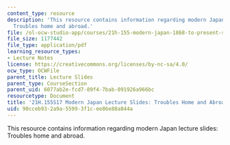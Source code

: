 ```yaml
---
content_type: resource
description: 'This resource contains information regarding modern Japan lecture slides:
  Troubles home and abroad.'
file: /ol-ocw-studio-app/courses/21h-155-modern-japan-1868-to-present-spring-2017/90cceb932a9a55993f1cee86e88a844a_MIT21H_155S17_Troubles.pdf
file_size: 1177442
file_type: application/pdf
learning_resource_types:
- Lecture Notes
license: https://creativecommons.org/licenses/by-nc-sa/4.0/
ocw_type: OCWFile
parent_title: Lecture Slides
parent_type: CourseSection
parent_uid: 6077ab2e-fcd7-89f4-7bab-091926a966bc
resourcetype: Document
title: '21H.155S17 Modern Japan Lecture Slides: Troubles Home and Abroad'
uid: 90cceb93-2a9a-5599-3f1c-ee86e88a844a
---
```

This resource contains information regarding modern Japan lecture slides: Troubles home and abroad.